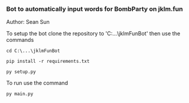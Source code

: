 ### Bot to automatically input words for BombParty on jklm.fun

Author: Sean Sun

To setup the bot clone the repository to 'C:\...\jklmFunBot' then use the commands

`cd C:\...\jklmFunBot`

`pip install -r requirements.txt`

`py setup.py`

To run use the command

`py main.py`
